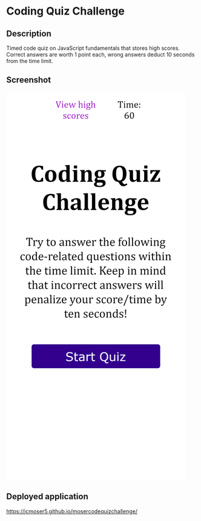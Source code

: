 # Coding Quiz Challenge

## Description
Timed code quiz on JavaScript fundamentals that stores high scores. Correct answers are worth 1 point each, wrong answers deduct 10 seconds from the time limit.

## Screenshot
![screenshot](https://github.com/jcmoser5/mosercodequizchallenge/blob/main/assets/screenshot.png)

## Deployed application
https://jcmoser5.github.io/mosercodequizchallenge/